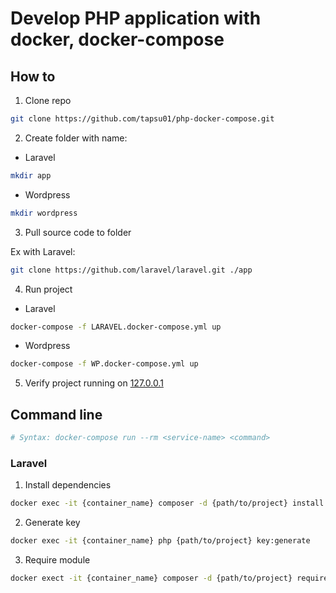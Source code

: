 # Develop PHP application with docker, docker-compose

## How to

1. Clone repo

```sh
git clone https://github.com/tapsu01/php-docker-compose.git
```

2. Create folder with name:

- Laravel

```sh
mkdir app
```

- Wordpress

```sh
mkdir wordpress
```

3. Pull source code to folder

Ex with Laravel:

```sh
git clone https://github.com/laravel/laravel.git ./app
```

4. Run project

- Laravel

```sh
docker-compose -f LARAVEL.docker-compose.yml up
```

- Wordpress

```sh
docker-compose -f WP.docker-compose.yml up
```

5. Verify project running on [127.0.0.1](127.0.0.1)

## Command line

```sh
# Syntax: docker-compose run --rm <service-name> <command>
```

### Laravel

1. Install dependencies

```sh
docker exec -it {container_name} composer -d {path/to/project} install
```

2. Generate key

```sh
docker exec -it {container_name} php {path/to/project} key:generate
```

3. Require module

```sh
docker exect -it {container_name} composer -d {path/to/project} require {module_name}
```
